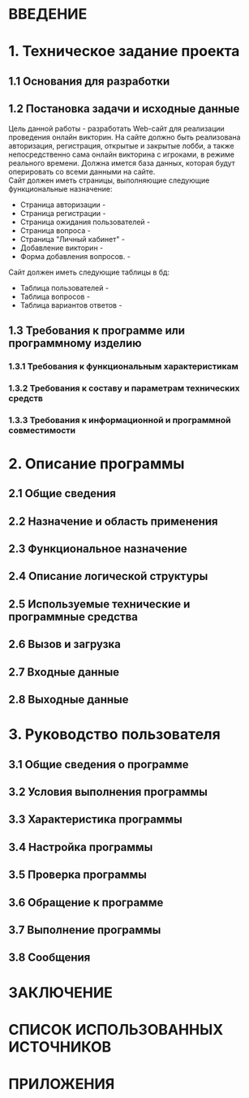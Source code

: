 # ВВЕДЕНИЕ
# 1.	Техническое задание проекта
## 1.1	 Основания для разработки
## 1.2	 Постановка задачи и исходные данные
Цель данной работы - разработать Web-сайт для реализации проведения онлайн викторин. На сайте должно быть реализована авторизация, регистрация, открытые и закрытые лобби, а также непосредственно сама онлайн викторина с игроками, в режиме реального времени. 
Должна имется база данных, которая будут оперировать со всеми данными на сайте.  
Сайт должен иметь страницы, выполняющие следующие функциональные назначение: 
- Страница авторизации - 
- Cтраница регистрации -
- Страница ожидания пользователей -
- Страница вопроса -
- Страница "Личный кабинет" -
- Добавление викторин -
- Форма добавления вопросов. -

Сайт должен иметь следующие таблицы в бд:
- Таблица пользователей -
- Таблица вопросов -
- Таблица вариантов ответов -
## 1.3 Требования к программе или программному изделию
### 1.3.1	Требования к функциональным характеристикам
### 1.3.2   Требования к составу и параметрам технических средств
### 1.3.3   Требования к информационной и программной совместимости
# 2.	Описание программы
## 2.1	 Общие сведения
## 2.2	 Назначение и область применения
## 2.3	 Функциональное назначение
## 2.4	 Описание логической структуры
## 2.5	 Используемые технические и программные средства
## 2.6	 Вызов и загрузка
## 2.7	 Входные данные
## 2.8	 Выходные данные
# 3.	Руководство пользователя
## 3.1	 Общие сведения о программе
## 3.2	 Условия выполнения программы
## 3.3	 Характеристика программы
## 3.4	 Настройка программы
## 3.5	 Проверка программы
## 3.6	 Обращение к программе
## 3.7	 Выполнение программы
## 3.8	 Сообщения
# ЗАКЛЮЧЕНИЕ
# СПИСОК ИСПОЛЬЗОВАННЫХ ИСТОЧНИКОВ
# ПРИЛОЖЕНИЯ